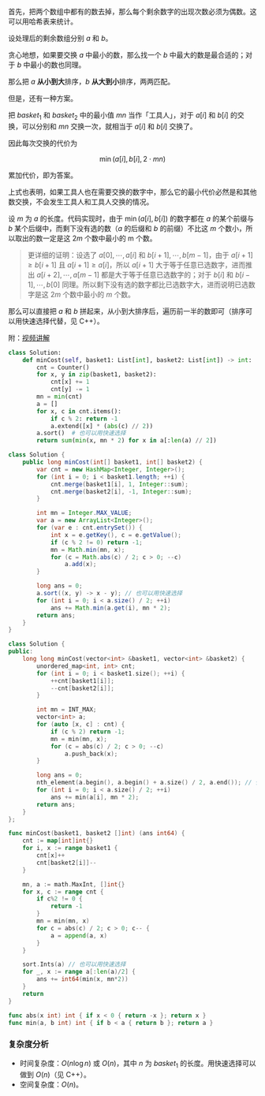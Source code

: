 首先，把两个数组中都有的数去掉，那么每个剩余数字的出现次数必须为偶数。这可以用哈希表来统计。

设处理后的剩余数组分别 $a$ 和 $b$。

贪心地想，如果要交换 $a$ 中最小的数，那么找一个 $b$ 中最大的数是最合适的；对于 $b$ 中最小的数也同理。

那么把 $a$ **从小到大**排序，$b$ **从大到小**排序，两两匹配。

但是，还有一种方案。

把 $\textit{basket}_1$ 和 $\textit{basket}_2$ 中的最小值 $\textit{mn}$ 当作「工具人」，对于 $a[i]$ 和 $b[i]$ 的交换，可以分别和 $\textit{mn}$ 交换一次，就相当于 $a[i]$ 和 $b[i]$ 交换了。

因此每次交换的代价为

$$
\min(a[i], b[i], 2\cdot\textit{mn})
$$

累加代价，即为答案。

上式也表明，如果工具人也在需要交换的数字中，那么它的最小代价必然是和其他数交换，不会发生工具人和工具人交换的情况。

设 $m$ 为 $a$ 的长度。代码实现时，由于 $\min(a[i], b[i])$ 的数字都在 $a$ 的某个前缀与 $b$ 某个后缀中，而剩下没有选的数（$a$ 的后缀和 $b$ 的前缀）不比这 $m$ 个数小，所以取出的数一定是这 $2m$ 个数中最小的 m 个数。

> 更详细的证明：设选了 $a[0],\cdots,a[i]$ 和 $b[i+1],\cdots,b[m-1]$，由于 $a[i+1]\ge b[i+1]$ 且 $a[i+1] \ge a[i]$，所以 $a[i+1]$ 大于等于任意已选数字，进而推出 $a[i+2],\cdots,a[m-1]$ 都是大于等于任意已选数字的；对于 $b[i]$ 和 $b[i-1],\cdots,b[0]$ 同理。所以剩下没有选的数字都比已选数字大，进而说明已选数字是这 $2m$ 个数中最小的 $m$ 个数。

那么可以直接把 $a$ 和 $b$ 拼起来，从小到大排序后，遍历前一半的数即可（排序可以用快速选择代替，见 C++）。

附：[视频讲解](https://www.bilibili.com/video/BV1sG4y1T7oc/)

```py [sol1-Python3]
class Solution:
    def minCost(self, basket1: List[int], basket2: List[int]) -> int:
        cnt = Counter()
        for x, y in zip(basket1, basket2):
            cnt[x] += 1
            cnt[y] -= 1
        mn = min(cnt)
        a = []
        for x, c in cnt.items():
            if c % 2: return -1
            a.extend([x] * (abs(c) // 2))
        a.sort()  # 也可以用快速选择
        return sum(min(x, mn * 2) for x in a[:len(a) // 2])
```

```java [sol1-Java]
class Solution {
    public long minCost(int[] basket1, int[] basket2) {
        var cnt = new HashMap<Integer, Integer>();
        for (int i = 0; i < basket1.length; ++i) {
            cnt.merge(basket1[i], 1, Integer::sum);
            cnt.merge(basket2[i], -1, Integer::sum);
        }

        int mn = Integer.MAX_VALUE;
        var a = new ArrayList<Integer>();
        for (var e : cnt.entrySet()) {
            int x = e.getKey(), c = e.getValue();
            if (c % 2 != 0) return -1;
            mn = Math.min(mn, x);
            for (c = Math.abs(c) / 2; c > 0; --c)
                a.add(x);
        }

        long ans = 0;
        a.sort((x, y) -> x - y); // 也可以用快速选择
        for (int i = 0; i < a.size() / 2; ++i)
            ans += Math.min(a.get(i), mn * 2);
        return ans;
    }
}
```

```cpp [sol1-C++]
class Solution {
public:
    long long minCost(vector<int> &basket1, vector<int> &basket2) {
        unordered_map<int, int> cnt;
        for (int i = 0; i < basket1.size(); ++i) {
            ++cnt[basket1[i]];
            --cnt[basket2[i]];
        }

        int mn = INT_MAX;
        vector<int> a;
        for (auto [x, c] : cnt) {
            if (c % 2) return -1;
            mn = min(mn, x);
            for (c = abs(c) / 2; c > 0; --c)
                a.push_back(x);
        }

        long ans = 0;
        nth_element(a.begin(), a.begin() + a.size() / 2, a.end()); // 快速选择
        for (int i = 0; i < a.size() / 2; ++i)
            ans += min(a[i], mn * 2);
        return ans;
    }
};
```

```go [sol1-Go]
func minCost(basket1, basket2 []int) (ans int64) {
	cnt := map[int]int{}
	for i, x := range basket1 {
		cnt[x]++
		cnt[basket2[i]]--
	}

	mn, a := math.MaxInt, []int{}
	for x, c := range cnt {
		if c%2 != 0 {
			return -1
		}
		mn = min(mn, x)
		for c = abs(c) / 2; c > 0; c-- {
			a = append(a, x)
		}
	}

	sort.Ints(a) // 也可以用快速选择
	for _, x := range a[:len(a)/2] {
		ans += int64(min(x, mn*2))
	}
	return
}

func abs(x int) int { if x < 0 { return -x }; return x }
func min(a, b int) int { if b < a { return b }; return a }
```

### 复杂度分析

- 时间复杂度：$O(n\log n)$ 或 $O(n)$，其中 $n$ 为 $\textit{basket}_1$ 的长度。用快速选择可以做到 $O(n)$（见 C++）。
- 空间复杂度：$O(n)$。
